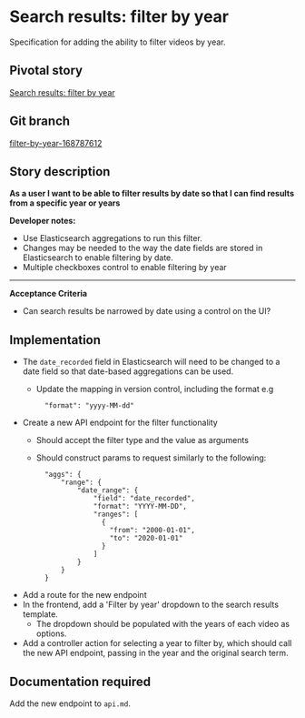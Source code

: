 <!-- Generate a new file using -->
<!-- sed -e "s/\Search results: filter by year/My story/" -e "s/\168787612/156128780/" -e "s/\filter-by-year-168787612/`git_current_branch`/g" template.md | tee "`git_current_branch`.md" -->

# Search results: filter by year

Specification for adding the ability to filter videos by year.

## Pivotal story

[Search results: filter by year](https://www.pivotaltracker.com/story/show/168787612)

## Git branch

[filter-by-year-168787612](https://github.com/HammerMuseum/hammer-video/filter-by-year-168787612)

## Story description

**As a user I want to be able to filter results by date so that I can find results from a specific year or years**

**Developer notes:**
- Use Elasticsearch aggregations to run this filter.
- Changes may be needed to the way the date fields are stored in Elasticsearch to enable filtering by date.
- Multiple checkboxes control to enable filtering by year

---

**Acceptance Criteria**
- Can search results be narrowed by date using a control on the UI?

## Implementation
- The `date_recorded` field in Elasticsearch will need to be changed to a date field so that date-based aggregations can be used.
    - Update the mapping in version control, including the format e.g
            
            "format": "yyyy-MM-dd"
- Create a new API endpoint for the filter functionality
    - Should accept the filter type and the value as arguments
    - Should construct params to request similarly to the following:
    
            "aggs": {
                "range": {
                    "date_range": {
                        "field": "date_recorded",
                        "format": "YYYY-MM-DD",
                        "ranges": [
                          {
                            "from": "2000-01-01",
                            "to": "2020-01-01"
                          }
                        ]
                    }
                }
            }
- Add a route for the new endpoint
- In the frontend, add a 'Filter by year' dropdown to the search results template.
    - The dropdown should be populated with the years of each video as options.
- Add a controller action for selecting a year to filter by, which should call the new API endpoint, passing in the year and the original search term.

## Documentation required
Add the new endpoint to `api.md`.
